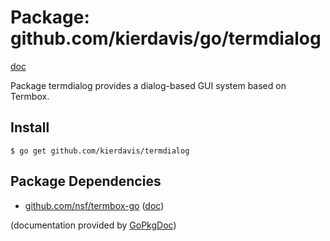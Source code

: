 Package: github.com/kierdavis/go/termdialog
===========================================

[doc](http://gopkgdoc.appspot.com/pkg/github.com/kierdavis/go/termdialog)

Package termdialog provides a dialog-based GUI system based on Termbox.


Install
-------

    $ go get github.com/kierdavis/termdialog

Package Dependencies
--------------------

* [github.com/nsf/termbox-go](https://github.com/nsf/termbox-go) ([doc](http://gopkgdoc.appspot.com/pkg/github.com/nsf/termbox-go))

(documentation provided by [GoPkgDoc](http://gopkgdoc.appspot.com/index))

